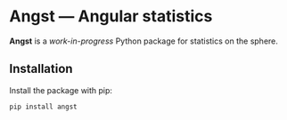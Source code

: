 # **Angst** — Angular statistics

**Angst** is a _work-in-progress_ Python package for statistics on the sphere.

## Installation

Install the package with pip:

    pip install angst
